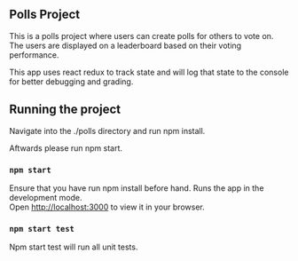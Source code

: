 ## Polls Project

This is a polls project where users can create polls for others to vote on. The users are displayed on a leaderboard based on their voting performance.

This app uses react redux to track state and will log that state to the console for better debugging and grading.

## Running the project

Navigate into the ./polls directory and run npm install.

Aftwards please run npm start.

### `npm start`

Ensure that you have run npm install before hand.
Runs the app in the development mode.\
Open [http://localhost:3000](http://localhost:3000) to view it in your browser.

### `npm start test`

Npm start test will run all unit tests.
